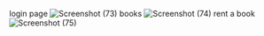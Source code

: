 login page
![Screenshot (73)](https://github.com/snehandj/library/assets/139841231/dc575a12-b07c-410b-a2e4-3fa0f285f666)
books
![Screenshot (74)](https://github.com/snehandj/library/assets/139841231/1937833d-2642-4d7a-b06b-d64bfbb3d198)
rent a book
![Screenshot (75)](https://github.com/snehandj/library/assets/139841231/cbbab1c9-23a5-4343-a2e8-e9711d384fc8)
